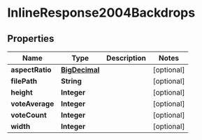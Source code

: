 
# InlineResponse2004Backdrops

## Properties
Name | Type | Description | Notes
------------ | ------------- | ------------- | -------------
**aspectRatio** | [**BigDecimal**](BigDecimal.md) |  |  [optional]
**filePath** | **String** |  |  [optional]
**height** | **Integer** |  |  [optional]
**voteAverage** | **Integer** |  |  [optional]
**voteCount** | **Integer** |  |  [optional]
**width** | **Integer** |  |  [optional]



